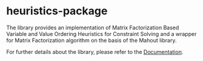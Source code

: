 # heuristics-package

The library provides an implementation of Matrix Factorization Based Variable and Value Ordering Heuristics 
for Constraint Solving and a wrapper for Matrix Factorization algorithm on the basis of the Mahout library.

For further details about the library, please refer to the [Documentation]. 

[Documentation]: https://hiconfit.manleviet.info